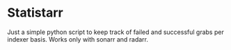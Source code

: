# Statistarr
Just a simple python script to keep track of failed and successful grabs per indexer basis. Works only with sonarr and radarr.
